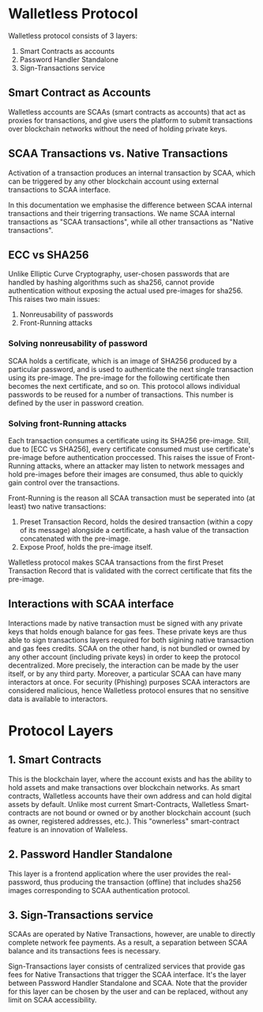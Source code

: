 # Walletless Protocol

Walletless protocol consists of 3 layers:
1. Smart Contracts as accounts
1. Password Handler Standalone
1. Sign-Transactions service

## Smart Contract as Accounts

Walletless accounts are SCAAs (smart contracts as accounts) that act as proxies for transactions, and give users the platform to submit transactions over blockchain networks without the need of holding private keys. 

## SCAA Transactions vs. Native Transactions

Activation of a transaction produces an internal transaction by SCAA, which can be triggered by any other blockchain account using external transactions to SCAA interface.

 In this documentation we emphasise the difference between SCAA internal transactions and their trigerring transactions. We name SCAA internal transactions as "SCAA transactions", while all other transactions as "Native transactions".


## ECC vs SHA256

Unlike Elliptic Curve Cryptography, user-chosen passwords that are handled by hashing algorithms such as sha256, cannot provide authentication without exposing the actual used pre-images for sha256. This raises two main issues:

1. Nonreusability of passwords
1. Front-Running attacks

### Solving nonreusability of password

SCAA holds a certificate, which is an image of SHA256 produced by a particular password, and is used to authenticate the next single transaction using its pre-image. The pre-image for the following certificate then becomes the next certificate, and so on. This protocol allows individual passwords to be reused for a number of transactions. This number is defined by the user in password creation.

### Solving front-Running attacks

Each transaction consumes a certificate using its SHA256 pre-image. Still, due to [ECC vs SHA256], every certificate consumed must use certificate's pre-image before authentication proccessed. This raises the issue of Front-Running attacks, where an attacker may listen to network messages and hold pre-images before their images are consumed, thus able to quickly gain control over the transactions. 

Front-Running is the reason all SCAA transaction must be seperated into (at least) two native transactions: 

1. Preset Transaction Record, holds the desired transaction (within a copy of its message) alongside a certificate, a hash value of the transaction concatenated with the pre-image. 
2. Expose Proof, holds the pre-image itself. 

Walletless protocol makes SCAA transactions from the first Preset Transaction Record that is validated with the correct certificate that fits the pre-image.

## Interactions with SCAA interface

Interactions made by native transaction must be signed with any private keys that holds enough balance for gas fees. These private keys are thus able to sign transactions layers required for both sigining native transaction and gas fees credits. SCAA on the other hand, is not bundled or owned by any other account (including private keys) in order to keep the protocol decentralized. More precisely, the interaction can be made by the user itself, or by any third party. Moreover, a particular SCAA can have many interactors at once. For security (Phishing) purposes SCAA interactors are considered malicious, hence Walletless protocol ensures that no sensitive data is available to interactors.

# Protocol Layers

## 1. Smart Contracts
This is the blockchain layer, where the account exists and has the ability to hold assets and make transactions over blockchain networks. As smart contracts, Walletless accounts have their own address and can hold digital assets by default. Unlike most current Smart-Contracts, Walletless Smart-contracts are not bound or owned or by another blockchain account (such as owner, registered addresses, etc.). This "ownerless" smart-contract feature is an innovation of Walleless.


## 2. Password Handler Standalone

This layer is a frontend application where the user provides the real-password, thus producing the transaction (offline) that includes sha256 images corresponding to SCAA authentication protocol.

## 3. Sign-Transactions service

SCAAs are operated by Native Transactions, however, are unable to directly complete network fee payments. As a result, a separation between SCAA balance and its transactions fees is necessary. 

Sign-Transactions layer consists of centralized services that provide gas fees for Native Transactions that trigger the SCAA interface. It's the layer between Password Handler Standalone and SCAA. Note that the provider for this layer can be chosen by the user and can be replaced, without any limit on SCAA accessibility.
